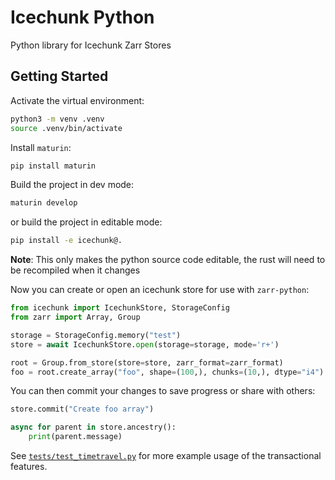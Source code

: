 # Icechunk Python

Python library for Icechunk Zarr Stores

## Getting Started

Activate the virtual environment:

```bash
python3 -m venv .venv
source .venv/bin/activate
```

Install `maturin`:

```bash
pip install maturin
```

Build the project in dev mode:

```bash
maturin develop
```

or build the project in editable mode:

```bash
pip install -e icechunk@.
```

**Note**: This only makes the python source code editable, the rust will need to be recompiled when it changes

Now you can create or open an icechunk store for use with `zarr-python`:

```python
from icechunk import IcechunkStore, StorageConfig
from zarr import Array, Group

storage = StorageConfig.memory("test")
store = await IcechunkStore.open(storage=storage, mode='r+')

root = Group.from_store(store=store, zarr_format=zarr_format)
foo = root.create_array("foo", shape=(100,), chunks=(10,), dtype="i4")
```

You can then commit your changes to save progress or share with others:

```python
store.commit("Create foo array")

async for parent in store.ancestry():
    print(parent.message)
```

See [`tests/test_timetravel.py`](tests/test_timetravel.py) for more example usage of the transactional features.
